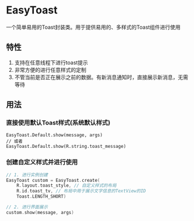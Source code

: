 # EasyToast

一个简单易用的Toast封装类。用于提供易用的、多样式的Toast组件进行使用

## 特性

1. 支持在任意线程下进行toast提示
2. 非常方便的进行任意样式的定制
3. 不管当前是否正在展示之前的数据。有新消息通知时，直接展示新消息，无需等待

## 用法

### 直接使用默认Toast样式(系统默认样式)

```
EasyToast.Default.show(message, args)
// 或者
EasyToast.Default.show(R.string.toast_message)
```

### 创建自定义样式并进行使用

```kotlin
// 1. 进行实例创建
EasyToast custom = EasyToast.create(
    R.layout.toast_style, // 自定义样式的布局
    R.id.toast_tv, // 布局中用于展示文字信息的TextView的ID
    Toast.LENGTH_SHORT)

// 2. 进行界面展示
custom.show(message, args)
```